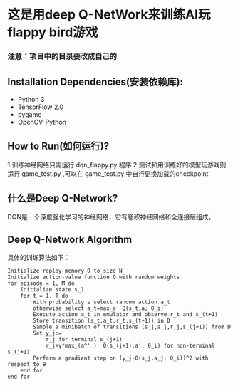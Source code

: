 # 这是用deep Q-NetWork来训练AI玩flappy bird游戏



### 注意：项目中的目录要改成自己的

## Installation Dependencies(安装依赖库):
* Python  3
* TensorFlow 2.0
* pygame
* OpenCV-Python

## How to Run(如何运行)?
1.训练神经网络只需运行 dqn_flappy.py 程序
2.测试和用训练好的模型玩游戏则运行 game_test.py ,可以在 game_test.py 中自行更换加载的checkpoint


## 什么是Deep Q-Network?
DQN是一个深度强化学习的神经网络，它有卷积神经网络和全连接层组成。

## Deep Q-Network Algorithm
具体的训练算法如下：

```
Initialize replay memory D to size N
Initialize action-value function Q with random weights
for episode = 1, M do
    Initialize state s_1
    for t = 1, T do
        With probability ϵ select random action a_t
        otherwise select a_t=max_a  Q(s_t,a; θ_i)
        Execute action a_t in emulator and observe r_t and s_(t+1)
        Store transition (s_t,a_t,r_t,s_(t+1)) in D
        Sample a minibatch of transitions (s_j,a_j,r_j,s_(j+1)) from D
        Set y_j:=
            r_j for terminal s_(j+1)
            r_j+γ*max_(a^' )  Q(s_(j+1),a'; θ_i) for non-terminal s_(j+1)
        Perform a gradient step on (y_j-Q(s_j,a_j; θ_i))^2 with respect to θ
    end for
end for
```



